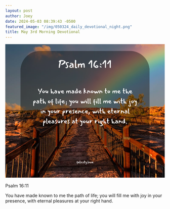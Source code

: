 ```yaml
---
layout: post
author: Joey
date: 2024-05-03 08:39:43 -0500
featured_image: "/img/050324_daily_devotional_night.png"
title: May 3rd Morning Devotional
---
```


[![May 3rd 2024 - Morning Devotional](/img/050324_daily_devotional_morning.png)](/img/050324_daily_devotional_morning.png)

Psalm 16:11

You have made known to me the path of life; you will fill me with joy in your presence, with eternal pleasures at your right hand.